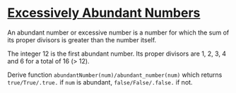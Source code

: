 # [Excessively Abundant Numbers](https://www.codewars.com/kata/excessively-abundant-numbers "https://www.codewars.com/kata/56a75b91688b49ad94000015")

An abundant number or excessive number is a number for which the sum of its proper divisors is greater than the number itself. 

The integer 12 is the first abundant number. Its proper divisors are 1, 2, 3, 4 and 6 for a total of 16 (> 12).

Derive function `abundantNumber(num)/abundant_number(num)` which returns `true/True/.true.` if `num` is abundant, `false/False/.false.` if not.